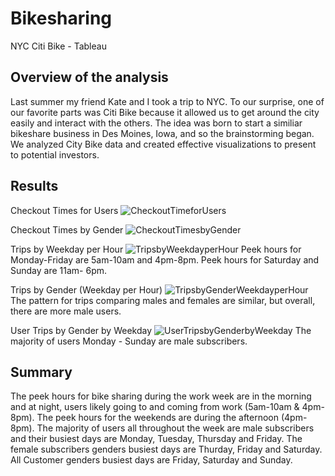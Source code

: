 # Bikesharing
NYC Citi Bike - Tableau

## Overview of the analysis

Last summer my friend Kate and I took a trip to NYC. To our surprise, one of our favorite parts was Citi Bike because it allowed us to get around the city easily and interact with the others. The idea was born to start a similiar bikeshare business in Des Moines, Iowa, and so the brainstorming began. We analyzed City Bike data and created effective visualizations to present to potential investors. 

## Results

Checkout Times for Users
![CheckoutTimeforUsers](https://user-images.githubusercontent.com/115032384/217100778-9f6ed1df-cd75-4870-b4ef-7552a2db5d30.png)


Checkout Times by Gender
![CheckoutTimesbyGender](https://user-images.githubusercontent.com/115032384/217100799-2cf527d7-cc39-48b9-8cdd-9def74de2d43.png)


Trips by Weekday per Hour
![TripsbyWeekdayperHour](https://user-images.githubusercontent.com/115032384/217100871-2eb529b2-186e-4e28-9a08-2fa00c179460.png)
Peek hours for Monday-Friday are 5am-10am and 4pm-8pm. 
Peek hours for Saturday and Sunday are 11am- 6pm. 

Trips by Gender (Weekday per Hour)
![TripsbyGenderWeekdayperHour](https://user-images.githubusercontent.com/115032384/217100930-4e0eedd2-f9f9-44b5-928b-e012c220541a.png)
The pattern for trips comparing males and females are similar, but overall, there are more male users. 

User Trips by Gender by Weekday
![UserTripsbyGenderbyWeekday](https://user-images.githubusercontent.com/115032384/217100970-8f8e3da1-8520-4349-8d9b-4ab64bef7161.png)
The majority of users Monday - Sunday are male subscribers. 

## Summary 

The peek hours for bike sharing during the work week are in the morning and at night, users likely going to and coming from work (5am-10am & 4pm-8pm). The peek hours for the weekends are during the afternoon (4pm-8pm). 
The majority of users all throughout the week are male subscribers and their busiest days are Monday, Tuesday, Thursday and Friday. The female subscribers genders busiest days are Thurday, Friday and Saturday. All Customer genders busiest days are Friday, Saturday and Sunday. 
